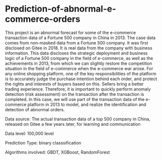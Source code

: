 # Prediction-of-abnormal-e-commerce-orders

This project is an abnormal forecast for some of the e-commerce transaction data of a Fortune 500 company in China in 2013. The case data comes from non-masked data from a Fortune 500 company. It was first disclosed on Gitee in 2018. It is real data from the company with business information. This data discloses the strategic deployment and business logic of a Fortune 500 company in the field of e-commerce, as well as the achievements in 2013, from which we can slightly restore the competition situation in the field of e-commerce when the e-commerce war arose. For any online shopping platform, one of the key responsibilities of the platform is to accurately judge the purchase intention behind each order, and protect the rights and interests of buyers based on this. Sellers bring a better trading experience. Therefore, it is important to quickly perform anomaly detection (risk assessment) on the transaction after the transaction is completed. In this case, we will use part of the transaction data of the e-commerce platform in 2013 to model, and realize the identification and detection of abnormal orders.

Data source: The actual transaction data of a top 500 company in China, released on Gitee a few years later, for learning and communication

Data level: 100,000 level

Prediction Type: binary classsification

Algorithms involved: GBDT, XGBoost, RandomForest
